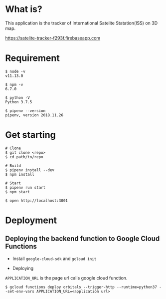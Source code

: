 # What is?
This application is the tracker of International Satelite Statation(ISS) on 3D map.

https://satelite-tracker-f293f.firebaseapp.com

# Requirement
```
$ node -v
v11.13.0

$ npm -v
6.7.0

$ python -V
Python 3.7.5

$ pipenv --version
pipenv, version 2018.11.26
```

# Get starting
```
# Clone
$ git clone <repo>
$ cd path/to/repo

# Build
$ pipenv install --dev
$ npm install 

# Start
$ pipenv run start
$ npm start

$ open http://localhost:3001
```

# Deployment

## Deploying the backend function to Google Cloud Functions

* Install `google-cloud-sdk` and `gcloud init`

* Deploying

`APPLICATION_URL` is the page url calls google cloud function.

```
$ gcloud functions deploy orbitals --trigger-http --runtime=python37 --set-env-vars APPLICATION_URL=<application url>
```
